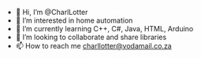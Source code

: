 - 👋 Hi, I’m @CharlLotter
- 👀 I’m interested in home automation
- 🌱 I’m currently learning C++, C#, Java, HTML, Arduino
- 💞️ I’m looking to collaborate and share libraries
- 📫 How to reach me charllotter@vodamail.co.za

<!---
CharlLotter/CharlLotter is a ✨ special ✨ repository because its `README.md` (this file) appears on your GitHub profile.
You can click the Preview link to take a look at your changes.
--->
